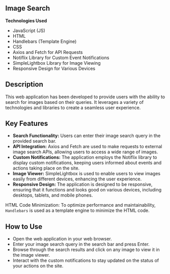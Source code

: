 ## Image Search

**Technologies Used**
- JavaScript (JS)
- HTML
- Handlebars (Template Engine)
- CSS
- Axios and Fetch for API Requests
- Notiflix Library for Custom Event Notifications
- SimpleLightbox Library for Image Viewing
- Responsive Design for Various Devices

## Description
This web application has been developed to provide users with the ability to search for images based on their queries. It leverages a variety of technologies and libraries to create a seamless user experience.

## Key Features
- **Search Functionality:**  Users can enter their image search query in the provided search bar.
- **API Integration:** Axios and Fetch are used to make requests to external image search APIs, allowing users to access a wide range of images.
- **Custom Notifications:** The application employs the Notiflix library to display custom notifications, keeping users informed about events and actions taking place on the site.
- **Image Viewer:** SimpleLightbox is used to enable users to view images easily from different devices, enhancing the user experience.
- **Responsive Design:** The application is designed to be responsive, ensuring that it functions and looks good on various devices, including desktops, tablets, and mobile phones.

HTML Code Minimization: To optimize performance and maintainability, `Handlebars` is used as a template engine to minimize the HTML code.

## How to Use
- Open the web application in your web browser.
- Enter your image search query in the search bar and press Enter.
- Browse through the search results and click on any image to view it in the image viewer.
- Interact with the custom notifications to stay updated on the status of your actions on the site.
